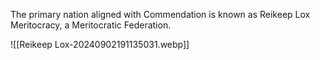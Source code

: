 The primary nation aligned with Commendation is known as Reikeep Lox Meritocracy, a Meritocratic Federation.

![[Reikeep Lox-20240902191135031.webp]]